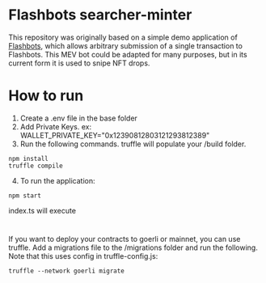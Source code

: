# Flashbots searcher-minter

This repository was originally based on a simple demo application of [Flashbots](https://docs.flashbots.net), which allows arbitrary submission of a single transaction to Flashbots. This MEV bot could be adapted for many purposes, but in its current form it is used to snipe NFT drops.

# How to run

1. Create a .env file in the base folder
2. Add Private Keys. ex: WALLET_PRIVATE_KEY="0x12390812803121293812389"
3. Run the following commands. truffle will populate your /build folder.
```shell
npm install
truffle compile
```
4. To run the application:
```shell
npm start
```
index.ts will execute
 
#
 If you want to deploy your contracts to goerli or mainnet, you can use truffle. Add a migrations file to the /migrations folder and run the following. Note that this uses config in truffle-config.js:
 ```
 truffle --network goerli migrate
 ```
